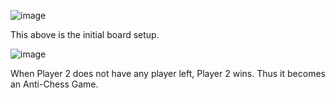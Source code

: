 ![image](https://github.com/sanjeeban5644/Antichess-Game/assets/94889532/1dc7fab9-b08c-41d3-ab64-db2fe7435c09)

This above is the initial board setup. 

![image](https://github.com/sanjeeban5644/Antichess-Game/assets/94889532/7aa8c293-ef9b-4c11-a6f5-26f3c1ae93d0)

When Player 2 does not have any player left, Player 2 wins. Thus it becomes an Anti-Chess Game.
